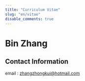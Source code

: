```yaml
---
title: "Curriculum Vitae"
slug: "en/vitae"
disable_comments: true
---
```


# Bin Zhang

## Contact Information

email : zhangzhongkui@hotmail.com